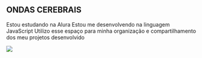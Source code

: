 ## ONDAS CEREBRAIS


Estou estudando na Alura
Estou me desenvolvendo na linguagem JavaScript
Utilizo esse espaço para minha organização e compartilhamento dos meu projetos desenvolvido

![](https://tenor.com/pt-BR/view/davy-jones-resident-evil4-gif-25052428)

